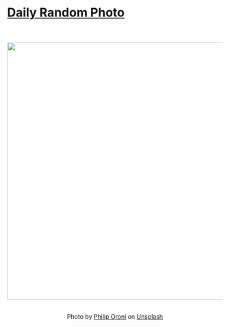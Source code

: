 # [Daily Random Photo](https://www.dailyrandomphoto.com/)

<div align="center">
  <br>
  <br>
  <a href="https://www.dailyrandomphoto.com/p/2022/2022-12-20/"><img src="https://images.unsplash.com/photo-1670189577367-2c6ef31a4b8c?crop=entropy&cs=tinysrgb&fit=max&fm=jpg&ixid=Mnw3NzUwOHwwfDF8cmFuZG9tfHx8fHx8fHx8MTY3MTQ5NjMwNA&ixlib=rb-4.0.3&q=80&w=1080" width="600px"></a>
  <br>
  <br>
  <p class="has-text-grey">Photo by <a href="https://unsplash.com/@philipsfuture?utm_source=Daily%20Random%20Photo&amp;utm_medium=referral" target="_blank" rel="noopener noreferrer">Philip Oroni</a> on <a href="https://unsplash.com/photos/EaFX0kRvXT8?utm_source=Daily%20Random%20Photo&amp;utm_medium=referral" target="_blank" rel="noopener noreferrer">Unsplash</a></p>
</div>
